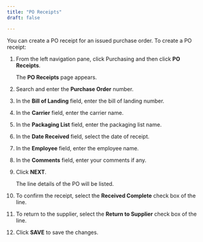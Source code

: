 ```yaml
---
title: "PO Receipts"
draft: false

---
```


You can create a PO receipt for an issued purchase order. To create a PO receipt:

1.  From the left navigation pane, click Purchasing and then click **PO Receipts**.

    The **PO Receipts** page appears.

1.  Search and enter the **Purchase Order** number.
1.  In the **Bill of Landing** field, enter the bill of landing number.
1.  In the **Carrier** field, enter the carrier name.
1.  In the **Packaging List** field, enter the packaging list name.
1.  In the **Date Received** field, select the date of receipt.
1.  In the **Employee** field, enter the employee name.
1.  In the **Comments** field, enter your comments if any.
1.  Click **NEXT**.

    The line details of the PO will be listed.

1.  To confirm the receipt, select the **Received Complete** check box of the line.
1.  To return to the supplier, select the **Return to Supplier** check box of the line.
1.  Click **SAVE** to save the changes.